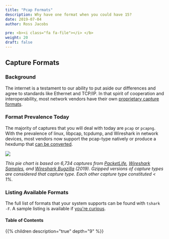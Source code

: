 ```yaml
---
title: "Pcap Formats"
description: Why have one format when you could have 15?
date: 2019-07-04
author: Ross Jacobs

pre: <b><i class="fa fa-file"></i> </b>
weight: 20
draft: false
---
```


## Capture Formats

### Background

The internet is a testament to our ability to put aside our differences and agree to standards like Ethernet and TCP/IP. In that spirit of cooperation and interoperability, most network vendors have their own [proprietary capture formats](https://imgs.xkcd.com/comics/standards.png).

### Format Prevalence Today

The majority of captures that you will deal with today are `pcap` or `pcapng`. With the prevalence of linux, libpcap, tcpdump, and Wireshark in network devices, most vendors now support the pcap-type natively or produce a hexdump that [can be converted](/edit/text2pcap).

![](https://dl.dropboxusercontent.com/s/pcdkf6f2vi0xwx9/pcap_formats.canvasjs.png)

_This pie chart is based on 6,734 captures from [PacketLife](http://packetlife.net/captures), [Wireshark Samples](https://wiki.wireshark.org/SampleCaptures), and [Wireshark Bugzilla](https://bugs.wireshark.org/bugzilla/) (2019). Gzipped versions of capture types are considered that capture type. Each other capture type constituted < 1%._

### Listing Available Formats

The full list of formats that your system supports can be found with `tshark -F`. A sample listing is available if [you're curious](/capture/sources/sample_interfaces#sample-capture-file-types).

#### Table of Contents

{{% children description="true" depth="9" %}}
